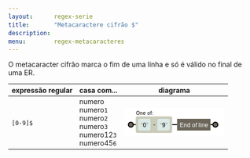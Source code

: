 ```yaml
---
layout:      regex-serie
title:       "Metacaractere cifrão $"
description: 
menu:        regex-metacaracteres
---
```


O metacaracter cifrão marca o fim de uma linha e só é válido no final de uma ER.

<table>
    <thead>
        <tr>
            <th>expressão regular</th>
            <th>casa com...</th>
            <th>diagrama</th>
        </tr>
    </thead>
    <tbody>
        <tr>
            <td><code>[0-9]$</code></td>
            <td>
                numero<br />
                numero<code>1</code><br />
                numero<code>2</code><br />
                numero<code>3</code><br />
                numero12<code>3</code><br />
                numero45<code>6</code><br />
            </td>
            <td><img src="metacaractere-cifrao-01.png" alt="Figura ilustrando o metacaractere cifrão" title="Expresão regular: metacaractere cifrão" /></td>
        </tr>
    </tbody>
</table>